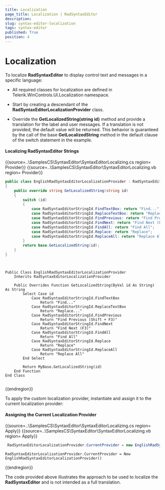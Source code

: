 ```yaml
---
title: Localization
page_title: Localization | RadSyntaxEditor
description:   
slug: syntax-editor-localization
tags: syntax-editor
published: True
position: 4
---
```


# Localization

To localize **RadSyntaxEditor** to display control text and messages in a specific language:

- All required classes for localization are defined in Telerik.WinControls.UI.Localization namespace.

- Start by creating a descendant of the **RadSyntaxEditorLocalizationProvider** class.

- Override the **GetLocalizedString(string id)** method and provide a translation for the label and user messages. If a translation is not provided, the default value will be returned. This behavior is guaranteed by the call of the base **GetLocalizedString** method in the default clause of the switch statement in the example.

#### Localizing RadSyntaxEditor Strings

{{source=..\SamplesCS\SyntaxEditor\SyntaxEditorLocalizing.cs region= Provider}}
{{source=..\SamplesCS\SyntaxEditor\SyntaxEditorLocalizing.vb region= Provider}}

````C#
public class EnglishRadSyntaxEditorLocalizationProvider : RadSyntaxEditorLocalizationProvider
{
    public override string GetLocalizedString(string id)
    {
        switch (id)
        {
            case RadSyntaxEditorStringId.FindTextBox: return "Find...";
            case RadSyntaxEditorStringId.ReplaceTextBox: return "Replace...";
            case RadSyntaxEditorStringId.FindPrevious: return "Find Previous (Shift + F3)";
            case RadSyntaxEditorStringId.FindNext: return "Find Next (F3)";
            case RadSyntaxEditorStringId.FindAll: return "Find All";
            case RadSyntaxEditorStringId.Replace: return "Replace";
            case RadSyntaxEditorStringId.ReplaceAll: return "Replace All";
        }
        return base.GetLocalizedString(id);
    }
} 
    

````
````VB.NET

Public Class EnglishRadSyntaxEditorLocalizationProvider
    Inherits RadSyntaxEditorLocalizationProvider

    Public Overrides Function GetLocalizedString(ByVal id As String) As String
        Select Case id
            Case RadSyntaxEditorStringId.FindTextBox
                Return "Find..."
            Case RadSyntaxEditorStringId.ReplaceTextBox
                Return "Replace..."
            Case RadSyntaxEditorStringId.FindPrevious
                Return "Find Previous (Shift + F3)"
            Case RadSyntaxEditorStringId.FindNext
                Return "Find Next (F3)"
            Case RadSyntaxEditorStringId.FindAll
                Return "Find All"
            Case RadSyntaxEditorStringId.Replace
                Return "Replace"
            Case RadSyntaxEditorStringId.ReplaceAll
                Return "Replace All"
        End Select

        Return MyBase.GetLocalizedString(id)
    End Function
End Class


````

{{endregion}}

To apply the custom localization provider, instantiate and assign it to the current localization provider:

#### Assigning the Current Localization Provider

{{source=..\SamplesCS\SyntaxEditor\SyntaxEditorLocalizing.cs region= Apply}}
{{source=..\SamplesCS\SyntaxEditor\SyntaxEditorLocalizing.vb region= Apply}}

````C#
 RadSyntaxEditorLocalizationProvider.CurrentProvider = new EnglishRadSyntaxEditorLocalizationProvider();   

````
````VB.NET
RadSyntaxEditorLocalizationProvider.CurrentProvider = New EnglishRadSyntaxEditorLocalizationProvider()

````

{{endregion}}

The code provided above illustrates the approach to be used to localize the **RadSyntaxEditor** and is not intended as a full translation.


 